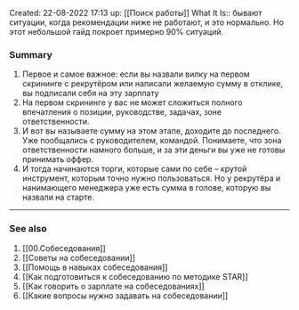 Created: 22-08-2022 17:13
up: [[Поиск работы]]
What It Is:: бывают ситуации, когда рекомендации ниже не работают, и это нормально. Но этот небольшой гайд покроет примерно 90% ситуаций.

### Summary
1. Первое и самое важное: если вы назвали вилку на первом скрининге с рекрутёром или написали желаемую сумму в отклике, вы подписали себя на эту зарплату
2. На первом скрининге у вас не может сложиться полного впечатления о позиции, руководстве, задачах, зоне ответственности. 
3. И вот вы называете сумму на этом этапе, доходите до последнего. Уже пообщались с руководителем, командой. Понимаете, что зона ответственности намного больше, и за эти деньги вы уже не готовы принимать оффер.
4. И тогда начинаются торги, которые сами по себе – крутой инструмент, которым точно нужно пользоваться. Но у рекрутёра и нанимающего менеджера уже есть сумма в голове, которую вы назвали на старте.
__________
### See also
1. [[00.Собеседования]]
2. [[Советы на собеседовании]]
3. [[Помощь в навыках собеседования]]
4. [[Как подготовиться к собеседованию по методике STAR]]
5. [[Как говорить о зарплате на собеседованиях]]
6. [[Какие вопросы нужно задавать на собеседовании]]